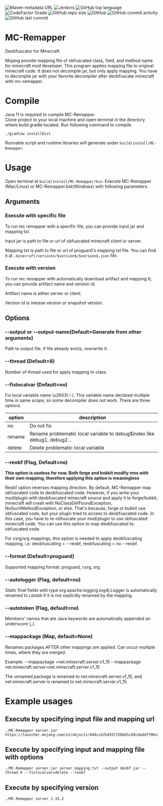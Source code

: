 ![Maven metadata URL](https://img.shields.io/maven-metadata/v?metadataUrl=https%3A%2F%2Fmaven.heartpattern.io%2Frepository%2Fmaven-public%2Fio%2Fheartpattern%2Fmcremapper%2Fmaven-metadata.xml) ![Jenkins](https://img.shields.io/jenkins/build?jobUrl=https%3A%2F%2Fjenkins.heartpattern.io%2Fjob%2FHeartPattern%2Fjob%2FMC-Remapper%2Fjob%2Fmaster%2F) ![GitHub top language](https://img.shields.io/github/languages/top/HeartPattern/MC-Remapper) ![CodeFactor Grade](https://img.shields.io/codefactor/grade/github/HeartPattern/MC-Remapper) ![GitHub repo size](https://img.shields.io/github/repo-size/HeartPattern/MC-Remapper) ![GitHub](https://img.shields.io/github/license/HeartPattern/MC-Remapper) ![GitHub commit activity](https://img.shields.io/github/commit-activity/y/HeartPattern/MC-Remapper) ![GitHub last commit](https://img.shields.io/github/last-commit/HeartPattern/MC-Remapper)
# MC-Remapper

Deobfuscator for Minecraft

Mojang provide mapping file of obfuscated class, field, and method name for minecraft mod developer.
This program applies mapping file to original minecraft code. It does not decompile jar,
but only apply mapping. You have to decompile jar with your favorite decompiler after deobfuscate minecraft with mc-remapper.

# Compile
Java 11 is required to compile MC-Remapper.\
Clone project to your local machine and open terminal in the directory where build.gradle located.
Run following command to compile.

```
./gradlew installDist
```

Runnable script and runtime libraries will generate under `build/install/MC-Remapper`.

# Usage

Open terminal at `build/install/MC-Remapper/bin`. 
Execute MC-Remapper (Mac/Linux) or MC-Remapper.bat(Windows) with following parameters.

## Arguments
### Execute with specific file
To run mc remapper with a specific file, you can provide input jar and mapping txt. 

Input jar is path to file or url of obfuscated minecraft client or server.

Mapping txt is path to file or url of proguard's mapping txt file.  You can find it at `.minecraft/versions/$version$/$version$.json` file.

### Execute with version

To run mc remapper with automatically download artifact and mapping tt, you can provide artifact name and version id.

Artifact name is either server or client.

Version id is release version or snapshot version.


## Options

### --output or --output-name(Default=Generate from other arguments)

Path to output file. If file already exists, overwrite it.

### --thread (Default=8)
Number of thread used for apply mapping to class.

### --fixlocalvar (Default=no)
Fix local variable name \u2603(☃). 
This variable name declared multiple time in same scope, 
so some decompiler does not work. There are three options.

|option|description|
|---|---|
|no|Do not fix|
|rename|Rename problematic local variable to debug$index like debug1, debug2...|
|delete|Delete problematic local variable|


### --reobf (Flag, Default=no)

__This option is useless for now. Both forge and bukkit modify nms with their own mapping, therefore applying this option is meaningless__

Reobf option reverses mapping direction. By default, MC-Remapper map obfuscated code to deobfuscated code. However, if you write your mod/plugin with deobfuscated minecraft source and apply it to forge/bukkit, minecraft will crash with NoClassDefFoundException, NoSuchMethodException, or else. That's because, forge or bukkit use obfuscated code, but your plugin tried to access to deobfuscated code. In this case, you have to re-obfuscate your mod/plugin to use obfuscated minecraft code. You can
use this option to map deobfuscated to. obfuscated code.

For csrg/srg mappings, this option is needed to apply deobfuscating mapping. i.e. deobfuscating = --reobf, reobfuscating = no --reobf.


### --format (Default=proguard)

Supported mapping format: proguard, csrg, srg

### --autologger (Flag, default=no)

Static final fields with type org.apache.logging.log4j.Logger is automatically renamed to `LOGGER` if it is not explicitly renamed by the mapping.

### --autotoken (Flag, default=no)

Members' names that are Java keywords are automatically appended an underscore (_).

### --mappackage (Map, default=None)

Renames packages AFTER other mappings are applied. Can occur multiple times, where they are merged.

Example: --mappackage =net.minecraft.server.v1_15 --mappackage net.minecraft.server=net.minecraft.server.v1_15

The unnamed package is renamed to net.minecraft.server.v1_15, and net.minecraft.server is renamed to net.minecraft.server.v1_15.

# Example usages

## Execute by specifying input file and mapping url

```
./MC-Remapper server.jar https://launcher.mojang.com/v1/objects/448ccb7b455f156bb5cb9cdadd7f96cd68134dbd/server.txt
```

## Execute by specifying input and mapping file with options

```
./MC-Remapper server.jar server_mapping.txt --output deobf.jar --thread 8 --fixlocalvar=delete --reobf
```

## Execute by specifying version

```
./MC-Remapper server 1.15.2
```

